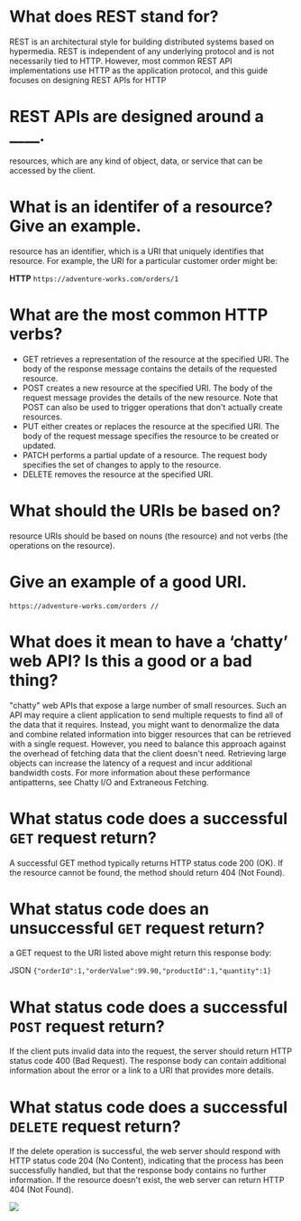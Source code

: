  
 # What does REST stand for?

 REST is an architectural style for building distributed systems based on hypermedia. REST is independent of any underlying protocol and is not necessarily tied to HTTP. However, most common REST API implementations use HTTP as the application protocol, and this guide focuses on designing REST APIs for HTTP

 # REST APIs are designed around a ____.
 resources, which are any kind of object, data, or service that can be accessed by the client.
 # What is an identifer of a resource? Give an example.
 resource has an identifier, which is a URI that uniquely identifies that resource. For example, the URI for a particular customer order might be:

**HTTP**
`
https://adventure-works.com/orders/1
`
# What are the most common HTTP verbs?
- GET retrieves a representation of the resource at the specified URI. The body of the response message contains the details of the requested resource.
- POST creates a new resource at the specified URI. The body of the request message provides the details of the new resource. Note that POST can also be used to trigger operations that don't actually create resources.
- PUT either creates or replaces the resource at the specified URI. The body of the request message specifies the resource to be created or updated.
- PATCH performs a partial update of a resource. The request body specifies the set of changes to apply to the resource.
- DELETE removes the resource at the specified URI.
# What should the URIs be based on?
resource URIs should be based on nouns (the resource) and not verbs (the operations on the resource).
# Give an example of a good URI.
`
https://adventure-works.com/orders //
`
# What does it mean to have a ‘chatty’ web API? Is this a good or a bad thing?
"chatty" web APIs that expose a large number of small resources. Such an API may require a client application to send multiple requests to find all of the data that it requires. Instead, you might want to denormalize the data and combine related information into bigger resources that can be retrieved with a single request. However, you need to balance this approach against the overhead of fetching data that the client doesn't need. Retrieving large objects can increase the latency of a request and incur additional bandwidth costs. For more information about these performance antipatterns, see Chatty I/O and Extraneous Fetching.
# What status code does a successful `GET` request return?
A successful GET method typically returns HTTP status code 200 (OK). If the resource cannot be found, the method should return 404 (Not Found).
# What status code does an unsuccessful `GET` request return?

a GET request to the URI listed above might return this response body:

JSON
`
{"orderId":1,"orderValue":99.90,"productId":1,"quantity":1}
`
# What status code does a successful `POST` request return?
If the client puts invalid data into the request, the server should return HTTP status code 400 (Bad Request). The response body can contain additional information about the error or a link to a URI that provides more details.
# What status code does a successful `DELETE` request return?
If the delete operation is successful, the web server should respond with HTTP status code 204 (No Content), indicating that the process has been successfully handled, but that the response body contains no further information. If the resource doesn't exist, the web server can return HTTP 404 (Not Found).

![](https://external-preview.redd.it/BKh0eTbme9gp6gvJ2U4Hlps6WjJl33nPJPRaC_bdzKs.jpg?auto=webp&s=566fc0beca8fdc0082b57ebde9883c77e670a528)
![]()
![]()





